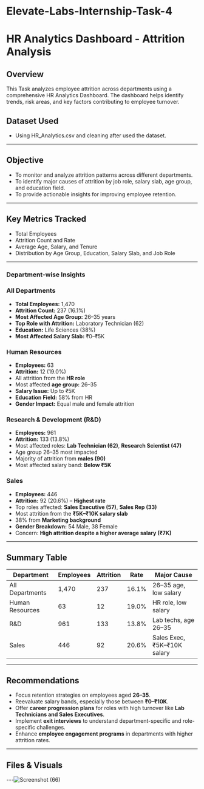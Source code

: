 # Elevate-Labs-Internship-Task-4
# HR Analytics Dashboard - Attrition Analysis

##  Overview
This Task analyzes employee attrition across departments using a comprehensive HR Analytics Dashboard. The dashboard helps identify trends, risk areas, and key factors contributing to employee turnover.
## Dataset  Used
- Using HR_Analytics.csv and cleaning after used the dataset.
---

##  Objective
- To monitor and analyze attrition patterns across different departments.
- To identify major causes of attrition by job role, salary slab, age group, and education field.
- To provide actionable insights for improving employee retention.

---

## Key Metrics Tracked
- Total Employees
- Attrition Count and Rate
- Average Age, Salary, and Tenure
- Distribution by Age Group, Education, Salary Slab, and Job Role

---

### Department-wise Insights

### All Departments
- **Total Employees:** 1,470  
- **Attrition Count:** 237 (16.1%)  
- **Most Affected Age Group:** 26–35 years  
- **Top Role with Attrition:** Laboratory Technician (62)  
- **Education:** Life Sciences (38%)  
- **Most Affected Salary Slab:** ₹0–₹5K  

### Human Resources
- **Employees:** 63  
- **Attrition:** 12 (19.0%)  
- All attrition from the **HR role**  
- Most affected **age group:** 26–35  
- **Salary Issue:** Up to ₹5K  
- **Education Field:** 58% from HR  
- **Gender Impact:** Equal male and female attrition  

### Research & Development (R&D)
- **Employees:** 961  
- **Attrition:** 133 (13.8%)  
- Most affected roles: **Lab Technician (62)**, **Research Scientist (47)**  
- Age group 26–35 most impacted  
- Majority of attrition from **males (90)**  
- Most affected salary band: **Below ₹5K**

### Sales
- **Employees:** 446  
- **Attrition:** 92 (20.6%) – **Highest rate**  
- Top roles affected: **Sales Executive (57)**, **Sales Rep (33)**  
- Most attrition from the **₹5K–₹10K salary slab**  
- 38% from **Marketing background**  
- **Gender Breakdown:** 54 Male, 38 Female  
- Concern: **High attrition despite a higher average salary (₹7K)**

---

## Summary Table

| Department        | Employees | Attrition | Rate   | Major Cause                  |
|------------------|-----------|-----------|--------|------------------------------|
| All Departments   | 1,470     | 237       | 16.1%  | 26–35 age, low salary        |
| Human Resources   | 63        | 12        | 19.0%  | HR role, low salary          |
| R&D               | 961       | 133       | 13.8%  | Lab techs, age 26–35         |
| Sales             | 446       | 92        | 20.6%  | Sales Exec, ₹5K–₹10K salary  |

---

## Recommendations

- Focus retention strategies on employees aged **26–35**.
- Reevaluate salary bands, especially those between **₹0–₹10K**.
- Offer **career progression plans** for roles with high turnover like **Lab Technicians and Sales Executives**.
- Implement **exit interviews** to understand department-specific and role-specific challenges.
- Enhance **employee engagement programs** in departments with higher attrition rates.

---

## Files & Visuals


---![Screenshot (66)](https://github.com/user-attachments/assets/cc1ae393-e4c1-4be5-8839-42c16e6cb82a)



